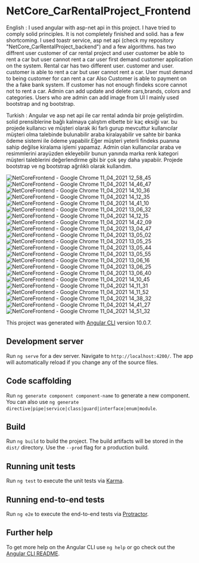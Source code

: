# NetCore_CarRentalProject_Frontend
  
 English : I used angular with asp-net api in this project. I have tried to comply solid principles. It is not completely finished and solid. has a few shortcoming. I used toastr service, asp net api (check my repository "NetCore_CarRentalProject_backend") and a few algorithms. has two diffrent user customer of car rental  project and  user customer be  able to rent a car but user cannot rent a car user first demand customer application on the system. Rental car has two different user. customer and user. customer is able to rent a car but user cannot rent a car. User must demand to being customer for can rent a car Also  Customer is able to  payment  on the a fake bank system. If customer has not enough findeks score cannot not to rent a car. Admin can add update and delete cars,brands, colors and categories. Users who are admin can add image from UI I mainly used  bootstrap and ng bootstrap.
 
 
 Turkish :  Angular ve asp net api ile car rental adında bir proje geliştirdim. solid prensiblerine bağlı kalmaya çalıştım elbette bir kaç eksiği var. bu projede kullanıcı ve müşteri olarak iki farlı gurup mevcuttur kullanıcılar müşteri olma talebinde bulunabilir araba kiralayabilir ve sahte bir banka ödeme sistemi ile ödeme yapabilir.Eğer müşteri yeterli findeks puanına sahip değilse kiralama işlemi yapamaz. Admin olan kullanıcılar araba ve resimmlerini arayüzden ekleyebilir bunun yanında marka renk kategori müşteri taleblerini değerlendirme gibi bir çok şey daha yapabiir. Projede bootstrap ve ng bootstrap ağrılıklı olarak kullandım.
 
 
![NetCoreFrontend - Google Chrome 11_04_2021 12_58_45](https://user-images.githubusercontent.com/77804034/114303409-ac571880-9ad6-11eb-8fdb-b76553d5780e.png)
![NetCoreFrontend - Google Chrome 11_04_2021 14_46_47](https://user-images.githubusercontent.com/77804034/114303425-b711ad80-9ad6-11eb-9a9e-02f52c90c496.png)
![NetCoreFrontend - Google Chrome 11_04_2021 14_10_36](https://user-images.githubusercontent.com/77804034/114303433-bed15200-9ad6-11eb-8a6f-aae049b1142c.png)
![NetCoreFrontend - Google Chrome 11_04_2021 14_12_35](https://user-images.githubusercontent.com/77804034/114303438-c98be700-9ad6-11eb-8957-8f3b3c2b6792.png)
![NetCoreFrontend - Google Chrome 11_04_2021 14_41_10](https://user-images.githubusercontent.com/77804034/114303457-e4f6f200-9ad6-11eb-8834-fbacd82c14f0.png)
![NetCoreFrontend - Google Chrome 11_04_2021 13_06_32](https://user-images.githubusercontent.com/77804034/114303464-ee805a00-9ad6-11eb-92b2-a7607846c0a5.png)
![NetCoreFrontend - Google Chrome 11_04_2021 14_12_15](https://user-images.githubusercontent.com/77804034/114303467-f0e2b400-9ad6-11eb-8a65-9a2a26126aab.png)
![NetCoreFrontend - Google Chrome 11_04_2021 14_42_09](https://user-images.githubusercontent.com/77804034/114303468-f2ac7780-9ad6-11eb-8002-dc77989fa328.png)
![NetCoreFrontend - Google Chrome 11_04_2021 13_04_47](https://user-images.githubusercontent.com/77804034/114303479-05bf4780-9ad7-11eb-80bd-8f1a51a32ce5.png)
![NetCoreFrontend - Google Chrome 11_04_2021 13_05_02](https://user-images.githubusercontent.com/77804034/114303483-0952ce80-9ad7-11eb-82fd-82fc11ca4844.png)
![NetCoreFrontend - Google Chrome 11_04_2021 13_05_25](https://user-images.githubusercontent.com/77804034/114303486-0b1c9200-9ad7-11eb-8902-82b2b81e3f2f.png)
![NetCoreFrontend - Google Chrome 11_04_2021 13_05_44](https://user-images.githubusercontent.com/77804034/114303487-0bb52880-9ad7-11eb-8047-43349b9cc8d4.png)
![NetCoreFrontend - Google Chrome 11_04_2021 13_05_55](https://user-images.githubusercontent.com/77804034/114303489-0ce65580-9ad7-11eb-96f7-fbe282060d3e.png)
![NetCoreFrontend - Google Chrome 11_04_2021 13_06_16](https://user-images.githubusercontent.com/77804034/114303492-1079dc80-9ad7-11eb-82c7-c9d8c89e3a1a.png)
![NetCoreFrontend - Google Chrome 11_04_2021 13_06_25](https://user-images.githubusercontent.com/77804034/114303496-11ab0980-9ad7-11eb-8df3-063354d16738.png)
![NetCoreFrontend - Google Chrome 11_04_2021 13_06_40](https://user-images.githubusercontent.com/77804034/114303498-12dc3680-9ad7-11eb-8938-6aeba3f2c292.png)
![NetCoreFrontend - Google Chrome 11_04_2021 14_10_45](https://user-images.githubusercontent.com/77804034/114303499-1374cd00-9ad7-11eb-80cc-576a724be3c7.png)
![NetCoreFrontend - Google Chrome 11_04_2021 14_11_31](https://user-images.githubusercontent.com/77804034/114303506-18d21780-9ad7-11eb-90a4-34c995032568.png)
![NetCoreFrontend - Google Chrome 11_04_2021 14_11_52](https://user-images.githubusercontent.com/77804034/114303507-196aae00-9ad7-11eb-88a5-2144d89a261d.png)
![NetCoreFrontend - Google Chrome 11_04_2021 14_38_32](https://user-images.githubusercontent.com/77804034/114303511-1a9bdb00-9ad7-11eb-8d5a-eb8e960bc91a.png)
![NetCoreFrontend - Google Chrome 11_04_2021 14_41_27](https://user-images.githubusercontent.com/77804034/114303512-1bcd0800-9ad7-11eb-9507-8e901381c8bb.png)
![NetCoreFrontend - Google Chrome 11_04_2021 14_51_32](https://user-images.githubusercontent.com/77804034/114303513-1c659e80-9ad7-11eb-8042-8e4aaec77672.png)




This project was generated with [Angular CLI](https://github.com/angular/angular-cli) version 10.0.7.

## Development server

Run `ng serve` for a dev server. Navigate to `http://localhost:4200/`. The app will automatically reload if you change any of the source files.

## Code scaffolding

Run `ng generate component component-name` to generate a new component. You can also use `ng generate directive|pipe|service|class|guard|interface|enum|module`.

## Build

Run `ng build` to build the project. The build artifacts will be stored in the `dist/` directory. Use the `--prod` flag for a production build.

## Running unit tests

Run `ng test` to execute the unit tests via [Karma](https://karma-runner.github.io).

## Running end-to-end tests

Run `ng e2e` to execute the end-to-end tests via [Protractor](http://www.protractortest.org/).

## Further help

To get more help on the Angular CLI use `ng help` or go check out the [Angular CLI README](https://github.com/angular/angular-cli/blob/master/README.md).
